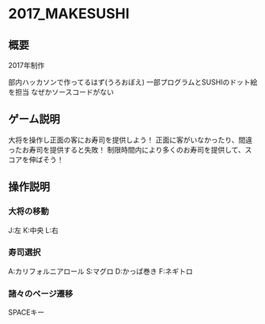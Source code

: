 # 2017_MAKESUSHI

## 概要
2017年制作

部内ハッカソンで作ってるはず(うろおぼえ)
一部プログラムとSUSHIのドット絵を担当
なぜかソースコードがない

## ゲーム説明
大将を操作し正面の客にお寿司を提供しよう！
正面に客がいなかったり、間違ったお寿司を提供すると失敗！
制限時間内により多くのお寿司を提供して、スコアを伸ばそう！

## 操作説明
### 大将の移動
J:左
K:中央
L:右

### 寿司選択
A:カリフォルニアロール
S:マグロ
D:かっぱ巻き
F:ネギトロ

### 諸々のページ遷移
SPACEキー
